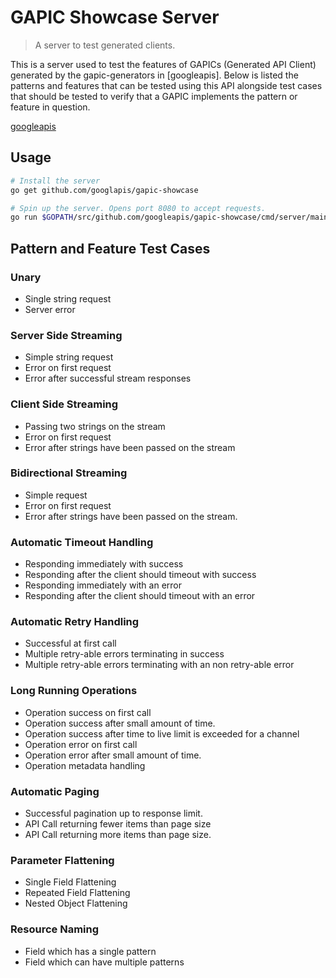 # GAPIC Showcase Server

> A server to test generated clients.

This is a server used to test the features of GAPICs (Generated API Client)
generated by the gapic-generators in [googleapis].
Below is listed the patterns and features that can be tested using this API
alongside test cases that should be tested to verify that a GAPIC implements
the pattern or feature in question.

[googleapis](https://github.com/googleapis)

## Usage
```sh
# Install the server
go get github.com/googlapis/gapic-showcase

# Spin up the server. Opens port 8080 to accept requests.
go run $GOPATH/src/github.com/googleapis/gapic-showcase/cmd/server/main.go
```

## Pattern and Feature Test Cases

### Unary

- Single string request
- Server error

### Server Side Streaming

- Simple string request
- Error on first request
- Error after successful stream responses

### Client Side Streaming

- Passing two strings on the stream
- Error on first request
- Error after strings have been passed on the stream

### Bidirectional Streaming

- Simple request
- Error on first request
- Error after strings have been passed on the stream.

### Automatic Timeout Handling

- Responding immediately with success
- Responding after the client should timeout with success
- Responding immediately with an error
- Responding after the client should timeout with an error

### Automatic Retry Handling

- Successful at first call
- Multiple retry-able errors terminating in success
- Multiple retry-able errors terminating with an non retry-able error

### Long Running Operations

- Operation success on first call
- Operation success after small amount of time.
- Operation success after time to live limit is exceeded for a channel
- Operation error on first call
- Operation error after small amount of time.
- Operation metadata handling


### Automatic Paging

- Successful pagination up to response limit.
- API Call returning fewer items than page size
- API Call returning more items than page size.

### Parameter Flattening

- Single Field Flattening
- Repeated Field Flattening
- Nested Object Flattening

### Resource Naming

- Field which has a single pattern
- Field which can have multiple patterns
